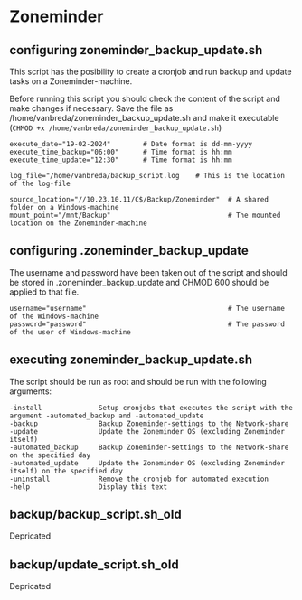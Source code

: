 # Zoneminder

## configuring zoneminder_backup_update.sh
This script has the posibility to create a cronjob and run backup and update tasks on a Zoneminder-machine.

Before running this script you should check the content of the script and make changes if necessary.
Save the file as /home/vanbreda/zoneminder_backup_update.sh and make it executable (`CHMOD +x /home/vanbreda/zoneminder_backup_update.sh`)
```
execute_date="19-02-2024"        # Date format is dd-mm-yyyy
execute_time_backup="06:00"      # Time format is hh:mm
execute_time_update="12:30"      # Time format is hh:mm

log_file="/home/vanbreda/backup_script.log    # This is the location of the log-file

source_location="//10.23.10.11/C$/Backup/Zoneminder"  # A shared folder on a Windows-machine
mount_point="/mnt/Backup"                             # The mounted location on the Zoneminder-machine
```

## configuring .zoneminder_backup_update
The username and password have been taken out of the script and should be stored in .zoneminder_backup_update and CHMOD 600 should be applied to that file.
```
username="username"                                   # The username of the Windows-machine
password="password"                                   # The password of the user of Windows-machine
```

## executing zoneminder_backup_update.sh
The script should be run as root and should be run with the following arguments:
```
-install              Setup cronjobs that executes the script with the argument -automated_backup and -automated_update
-backup               Backup Zoneminder-settings to the Network-share
-update               Update the Zoneminder OS (excluding Zoneminder itself)
-automated_backup     Backup Zoneminder-settings to the Network-share on the specified day
-automated_update     Update the Zoneminder OS (excluding Zoneminder itself) on the specified day
-uninstall            Remove the cronjob for automated execution
-help                 Display this text
```

## backup/backup_script.sh_old
Depricated

## backup/update_script.sh_old
Depricated
